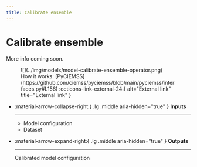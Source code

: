 ```yaml
---
title: Calibrate ensemble
---
```


# Calibrate ensemble

More info coming soon.

<figure markdown>![](../img/models/model-calibrate-ensemble-operator.png)<figcaption markdown>How it works: [PyCIEMSS](https://github.com/ciemss/pyciemss/blob/main/pyciemss/interfaces.py#L156) :octicons-link-external-24:{ alt="External link" title="External link" }</figcaption></figure>

<div class="grid cards" markdown>

-   :material-arrow-collapse-right:{ .lg .middle aria-hidden="true" } __Inputs__

    ---

    - Model configuration
    - Dataset

-   :material-arrow-expand-right:{ .lg .middle aria-hidden="true" } __Outputs__

    ---

    Calibrated model configuration

</div>
